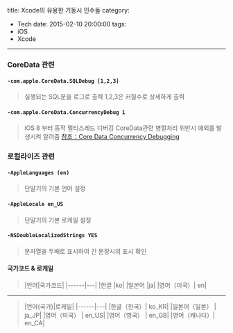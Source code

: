 title: Xcode의 유용한 기동시 인수들
category:
  - Tech
date: 2015-02-10 20:00:00
tags:
- iOS
- Xcode
---
### CoreData 관련

#### `-com.apple.CoreData.SQLDebug [1,2,3]`

> 실행되는 SQL문을 로그로 출력
> 1,2,3은 커질수로 상세하게 출력

#### `-com.apple.CoreData.ConcurrencyDebug 1`

> iOS 8 부터 동작
> 멀티스레드 디버깅
> CoreData관련 병렬처리 위반시 예외를 발생시켜 알려줌
> [참조：Core Data Concurrency Debugging](http://oleb.net/blog/2014/06/core-data-concurrency-debugging/)

### 로컬라이즈 관련

#### `-AppleLanguages (en)`

> 단말기의 기본 언어 설정

#### `-AppleLocale en_US`

> 단말기의 기본 로케일 설정

#### `-NSDoubleLocalizedStrings YES`

> 문자열을 두배로 표시하여 긴 문장시의 표시 확인

#### 국가코드 & 로케일

> |언어|국가코드|
|------|---|
|한글 |ko|
|일본어    |ja|
|영어（미국）|    en|

---

> |언어(국가)|로케일|
|------|---|
|한글（한국）| ko_KR|
|일본어（일본） | ja_JP|
|영어（미국）  |  en_US|
|영어（영국） |   en_GB|
|영어（캐나다）| en_CA|
